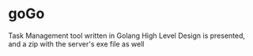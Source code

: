 # goGo
Task Management tool written in Golang 
High Level Design is presented, and a zip with the server's exe file as well
